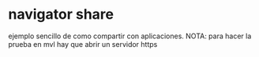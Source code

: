 # navigator share

ejemplo sencillo de como compartir con aplicaciones.
NOTA: para hacer la prueba en mvl hay que abrir un servidor https
